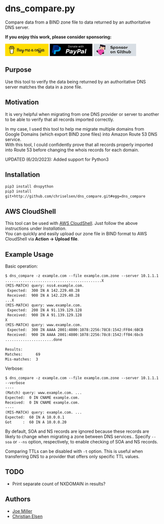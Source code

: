 # dns_compare.py

Compare data from a BIND zone file to data returned by an authoritative DNS server.

**If you enjoy this work, please consider sponsoring:**

[![Buy Me A Coffee](https://raw.githubusercontent.com/chriselsen/chriselsen/main/buymeacoffee.png)](https://www.buymeacoffee.com/chriselsen)
[![Support via PayPal](https://raw.githubusercontent.com/chriselsen/chriselsen/main/paypal-donate.png)](https://www.paypal.me/christianelsen)
[![Sponsor on Github](https://raw.githubusercontent.com/chriselsen/chriselsen/main/github-sponsor.png)](https://github.com/sponsors/chriselsen)

## Purpose

Use this tool to verify the data being returned by an authoritative DNS server matches
the data in a zone file.

## Motivation

It is very helpful when migrating from one DNS provider or server to another to be able to
verify that all records imported correctly.

In my case, I used this tool to help me migrate multiple domains from
Google Domains (which export BIND zone files) into Amazon Route 53 DNS service.  
With this tool, I could confidently prove that all records properly imported into Route 53
before changing the whois records for each domain.

UPDATED (6/20/2023): Added support for Python3

## Installation


    pip3 install dnspython
    pip3 install git+http://github.com/chriselsen/dns_compare.git#egg=dns_compare


## AWS CloudShell

This tool can be used with [AWS CloudShell](https://aws.amazon.com/cloudshell/). Just follow the above instructions under *Installation*.  
You can quickly and easily upload our zone file in BIND format to AWS CloudShell via **Action -> Upload file**. 

## Example Usage

Basic operation:

    $ dns_compare -z example.com --file example.com.zone --server 10.1.1.1
    ............................................X
    (MIS-MATCH) query: nss4.example.com.
     Expected:  300 IN A 142.229.40.28
     Received:  900 IN A 142.229.40.28
    ...X
    (MIS-MATCH) query: www.example.com.
     Expected:  200 IN A 91.139.129.128
     Received:  900 IN A 91.139.129.128
    X
    (MIS-MATCH) query: www.example.com.
     Expected:  300 IN AAAA 2001:4800:1078:2256:78C8:1542:FF04:6BCB
     Received:  900 IN AAAA 2001:4800:1078:2256:78c8:1542:ff04:6bcb
    ......................done
    
    Results:
    Matches:      69
    Mis-matches:  3

Verbose:

    $ dns_compare -z example.com --file example.com.zone --server 10.1.1.1 --verbose
	----
	(Match) query: www.example.com. ...
	Expected:  0 IN CNAME example.com.
	Received:  0 IN CNAME example.com.
	----
	(MIS-MATCH) query: example.com. ...
	Expected:  60 IN A 10.0.0.1
	Got     :  60 IN A 10.0.0.20

By default, SOA and NS records are ignored because these records are likely
to change when migrating a zone between DNS services..  Specify `--soa` or `--ns` option,
respectively, to enable checking of SOA and NS records.

Comparing TTLs can be disabled with `-t` option. This is useful when transferring DNS to a provider
that offers only specific TTL values.

## TODO

- Print separate count of NXDOMAIN in results?

## Authors

- [Joe Miller](http://github.com/joemiller)
- [Christian Elsen](https://github.com/chriselsen/)
